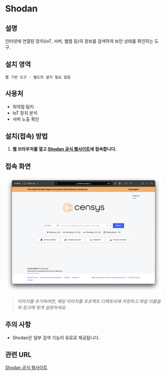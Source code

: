 # Shodan

## 설명
인터넷에 연결된 장치(IoT, 서버, 웹캠 등)의 정보를 검색하여 보안 상태를 확인하는 도구.

## 설치 영역
`웹 기반 도구 - 별도의 설치 필요 없음`

## 사용처
- 취약점 탐지
- IoT 장치 분석
- 서버 노출 확인

## 설치(접속) 방법
1. **웹 브라우저를 열고 [Shodan 공식 웹사이트](https://www.shodan.io/)에 접속합니다.**

## 접속 화면
![접속 화면 설명](shodan.png)

> *이미지를 추가하려면, 해당 이미지를 프로젝트 디렉토리에 저장하고 파일 이름을 위 링크에 맞게 설정하세요.*

## 주의 사항
- Shodan은 일부 검색 기능이 유료로 제공됩니다.

## 관련 URL
[Shodan 공식 웹사이트](https://www.shodan.io/)

